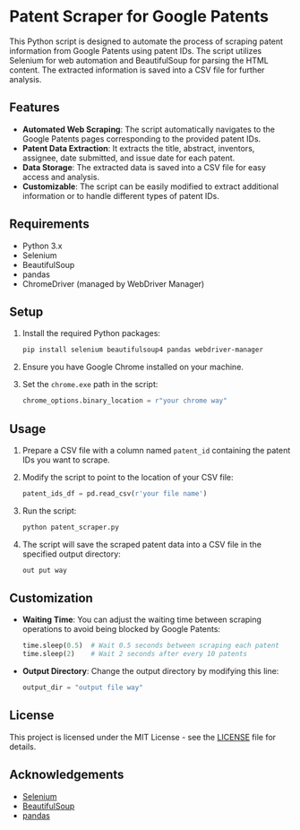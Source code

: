 
# Patent Scraper for Google Patents

This Python script is designed to automate the process of scraping patent information from Google Patents using patent IDs. The script utilizes Selenium for web automation and BeautifulSoup for parsing the HTML content. The extracted information is saved into a CSV file for further analysis.

## Features

- **Automated Web Scraping**: The script automatically navigates to the Google Patents pages corresponding to the provided patent IDs.
- **Patent Data Extraction**: It extracts the title, abstract, inventors, assignee, date submitted, and issue date for each patent.
- **Data Storage**: The extracted data is saved into a CSV file for easy access and analysis.
- **Customizable**: The script can be easily modified to extract additional information or to handle different types of patent IDs.

## Requirements

- Python 3.x
- Selenium
- BeautifulSoup
- pandas
- ChromeDriver (managed by WebDriver Manager)

## Setup

1. Install the required Python packages:
   ```bash
   pip install selenium beautifulsoup4 pandas webdriver-manager
   ```

2. Ensure you have Google Chrome installed on your machine.

3. Set the `chrome.exe` path in the script:
   ```python
   chrome_options.binary_location = r"your chrome way"
   ```

## Usage

1. Prepare a CSV file with a column named `patent_id` containing the patent IDs you want to scrape.

2. Modify the script to point to the location of your CSV file:
   ```python
   patent_ids_df = pd.read_csv(r'your file name')
   ```

3. Run the script:
   ```bash
   python patent_scraper.py
   ```

4. The script will save the scraped patent data into a CSV file in the specified output directory:
   ```bash
   out put way
   ```

## Customization

- **Waiting Time**: You can adjust the waiting time between scraping operations to avoid being blocked by Google Patents:
  ```python
  time.sleep(0.5)  # Wait 0.5 seconds between scraping each patent
  time.sleep(2)    # Wait 2 seconds after every 10 patents
  ```

- **Output Directory**: Change the output directory by modifying this line:
  ```python
  output_dir = "output file way"
  ```

## License

This project is licensed under the MIT License - see the [LICENSE](LICENSE) file for details.

## Acknowledgements

- [Selenium](https://www.selenium.dev/)
- [BeautifulSoup](https://www.crummy.com/software/BeautifulSoup/)
- [pandas](https://pandas.pydata.org/)

